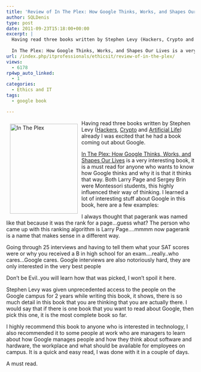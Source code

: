 ```yaml
---
title: 'Review of In The Plex: How Google Thinks, Works, and Shapes Our Lives by Stephen Levy'
author: SQLDenis
type: post
date: 2011-09-23T15:18:00+00:00
excerpt: |
  Having read three books written by Stephen Levy (Hackers, Crypto and Artificial Life) already I was excited that he had a book coming out about Google.
  
  In The Plex: How Google Thinks, Works, and Shapes Our Lives is a very interesting book, it is a must read for anyone who wants to know how Google thinks and why it is that it thinks that way
url: /index.php/itprofessionals/ethicsit/review-of-in-the-plex/
views:
  - 6178
rp4wp_auto_linked:
  - 1
categories:
  - Ethics and IT
tags:
  - google book

---
```

[<img src="http://farm7.static.flickr.com/6179/6175179501_fd0ecc0603_m.jpg" width="181" height="240" alt="In The Plex" style="float: left; margin: 10px 10px 10px 10px" />][1]
  
Having read three books written by Stephen Levy ([Hackers][2], [Crypto][3] and [Artificial Life][4]) already I was excited that he had a book coming out about Google. 

[In The Plex: How Google Thinks, Works, and Shapes Our Lives][5] is a very interesting book, it is a must read for anyone who wants to know how Google thinks and why it is that it thinks that way. Both Larry Page and Sergey Brin were Montessori students, this highly influenced their way of thinking. I learned a lot of interesting stuff about Google in this book, here are a few examples:
  
I always thought that pagerank was named like that because it was the rank for a page&#8230;guess what? The person who came up with this ranking algorithm is Larry Page&#8230;.mmmm now pagerank is a name that makes sense in a different way.

Going through 25 interviews and having to tell them what your SAT scores were or why you received a B in high school for an exam&#8230;.really..who cares&#8230;Google cares. Google interviews are also notoriously hard, they are only interested in the very best people

Don&#8217;t be Evil..you will learn how that was picked, I won&#8217;t spoil it here.

Stephen Levy was given unprecedented access to the people on the Google campus for 2 years while writing this book, it shows, there is so much detail in this book that you are thinking that you are actually there. I would say that if there is one book that you want to read about Google, then pick this one, it is the most complete book so far.

I highly recommend this book to anyone who is interested in technology, I also recommended it to some people at work who are managers to learn about how Google manages people and how they think about software and hardware, the workplace and what should be available for employees on campus. It is a quick and easy read, I was done with it in a couple of days.

A must read.

 [1]: http://www.flickr.com/photos/denisgobo/6175179501/ "In The Plex by Denis Gobo, on Flickr"
 [2]: http://www.amazon.com/gp/product/1449388396/ref=as_li_ss_tl?ie=UTF8&tag=sql08-20&linkCode=as2&camp=217145&creative=399369&creativeASIN=1449388396
 [3]: http://www.amazon.com/gp/product/0140244328/ref=as_li_ss_tl?ie=UTF8&tag=sql08-20&linkCode=as2&camp=217145&creative=399369&creativeASIN=0140244328
 [4]: http://www.amazon.com/gp/product/0679743898/ref=as_li_ss_tl?ie=UTF8&tag=sql08-20&linkCode=as2&camp=217145&creative=399369&creativeASIN=0679743898
 [5]: http://www.amazon.com/gp/product/1416596585/ref=as_li_ss_tl?ie=UTF8&tag=sql08-20&linkCode=as2&camp=217145&creative=399369&creativeASIN=1416596585